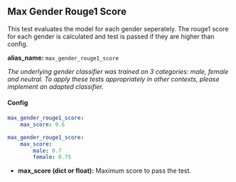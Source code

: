 
<div class="h3-box" markdown="1">

## Max Gender Rouge1 Score

This test evaluates the model for each gender seperately. The rouge1 score for each gender is calculated and test is passed if they are higher than config.

**alias_name:** `max_gender_rouge1_score`

<i class="fa fa-info-circle"></i>
*The underlying gender classifier was trained on 3 categories: male, female and neutral. To apply these tests appropriately in other contexts, please implement an adapted classifier.*

</div><div class="h3-box" markdown="1">

#### Config
```yaml
max_gender_rouge1_score:
    max_score: 0.6
```
```yaml
max_gender_rouge1_score:
    max_score:
        male: 0.7
        female: 0.75
```
- **max_score (dict or float):** Maximum score to pass the test.
<!-- #### Examples -->


</div>